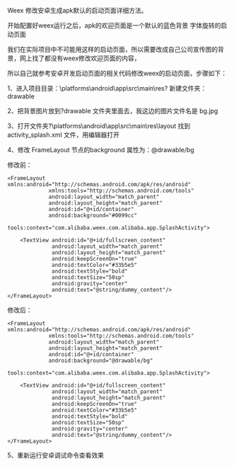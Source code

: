 


Weex 修改安卓生成apk默认的启动页面详细方法。

开始配置好weex运行之后，apk的欢迎页面是一个默认的蓝色背景 字体旋转的启动页面


我们在实际项目中不可能用这样的启动页面，所以需要改成自己公司宣传图的背景，网上找了都没有weex修改欢迎页面的内容，

所以自己就参考安卓开发启动页面的相关代码修改weex的启动页面，步骤如下：

1、进入项目目录：\platforms\android\app\src\main\res? 新建文件夹：drawable

2、把背景图片放到?drawable 文件夹里面去，我这边的图片文件名是 bg.jpg

3、打开文件夹?\platforms\android\app\src\main\res\layout 找到 activity_splash.xml 文件，用编辑器打开

4、修改 FrameLayout 节点的background 属性为：@drawable/bg

修改前：
```
<FrameLayout xmlns:android="http://schemas.android.com/apk/res/android"
             xmlns:tools="http://schemas.android.com/tools"
             android:layout_width="match_parent"
             android:layout_height="match_parent"
             android:id="@+id/container"
             android:background="#0099cc"
             tools:context="com.alibaba.weex.com.alibaba.app.SplashActivity">

    <TextView android:id="@+id/fullscreen_content"
              android:layout_width="match_parent"
              android:layout_height="match_parent"
              android:keepScreenOn="true"
              android:textColor="#33b5e5"
              android:textStyle="bold"
              android:textSize="50sp"
              android:gravity="center"
              android:text="@string/dummy_content"/>
</FrameLayout>
```

修改后：
```
<FrameLayout xmlns:android="http://schemas.android.com/apk/res/android"
             xmlns:tools="http://schemas.android.com/tools"
             android:layout_width="match_parent"
             android:layout_height="match_parent"
             android:id="@+id/container"
             android:background="@drawable/bg"
             tools:context="com.alibaba.weex.com.alibaba.app.SplashActivity">

    <TextView android:id="@+id/fullscreen_content"
              android:layout_width="match_parent"
              android:layout_height="match_parent"
              android:keepScreenOn="true"
              android:textColor="#33b5e5"
              android:textStyle="bold"
              android:textSize="50sp"
              android:gravity="center"
              android:text="@string/dummy_content"/>
</FrameLayout>
```

5、重新运行安卓调试命令查看效果